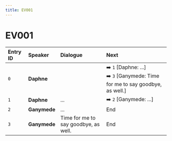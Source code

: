 ```yaml
---
title: EV001
---
```


# EV001


| Entry ID | Speaker | Dialogue | Next |
| :------- | :------ | :------- | :------------ |
| `0` | **Daphne** |  | ➡️ `1` \[Daphne: \.\.\.\]<br>➡️ `3` \[Ganymede: Time for me to say goodbye, as well\.\] |
| `1` | **Daphne** | \.\.\. | ➡️ `2` \[Ganymede: \.\.\.\] |
| `2` | **Ganymede** | \.\.\. | End |
| `3` | **Ganymede** | Time for me to say goodbye, as well\. | End |
